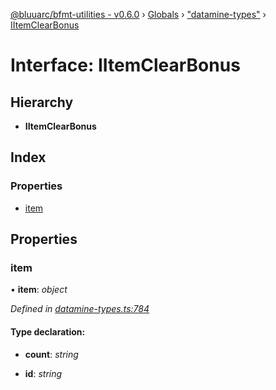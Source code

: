 [@bluuarc/bfmt-utilities - v0.6.0](../README.md) › [Globals](../globals.md) › ["datamine-types"](../modules/_datamine_types_.md) › [IItemClearBonus](_datamine_types_.iitemclearbonus.md)

# Interface: IItemClearBonus

## Hierarchy

* **IItemClearBonus**

## Index

### Properties

* [item](_datamine_types_.iitemclearbonus.md#item)

## Properties

###  item

• **item**: *object*

*Defined in [datamine-types.ts:784](https://github.com/BluuArc/bfmt-utilities/blob/master/src/datamine-types.ts#L784)*

#### Type declaration:

* **count**: *string*

* **id**: *string*
